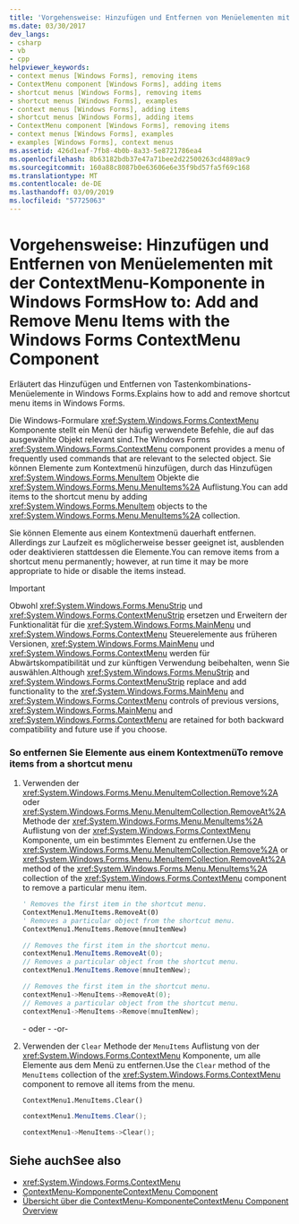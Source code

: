 ```yaml
---
title: 'Vorgehensweise: Hinzufügen und Entfernen von Menüelementen mit der ContextMenu-Komponente in Windows Forms'
ms.date: 03/30/2017
dev_langs:
- csharp
- vb
- cpp
helpviewer_keywords:
- context menus [Windows Forms], removing items
- ContextMenu component [Windows Forms], adding items
- shortcut menus [Windows Forms], removing items
- shortcut menus [Windows Forms], examples
- context menus [Windows Forms], adding items
- shortcut menus [Windows Forms], adding items
- ContextMenu component [Windows Forms], removing items
- context menus [Windows Forms], examples
- examples [Windows Forms], context menus
ms.assetid: 426d1eaf-7fb8-4b0b-8a33-5e8721786ea4
ms.openlocfilehash: 8b63182bdb37e47a71bee2d22500263cd4889ac9
ms.sourcegitcommit: 160a88c8087b0e63606e6e35f9bd57fa5f69c168
ms.translationtype: MT
ms.contentlocale: de-DE
ms.lasthandoff: 03/09/2019
ms.locfileid: "57725063"
---
```

# <a name="how-to-add-and-remove-menu-items-with-the-windows-forms-contextmenu-component"></a><span data-ttu-id="b67e3-102">Vorgehensweise: Hinzufügen und Entfernen von Menüelementen mit der ContextMenu-Komponente in Windows Forms</span><span class="sxs-lookup"><span data-stu-id="b67e3-102">How to: Add and Remove Menu Items with the Windows Forms ContextMenu Component</span></span>
<span data-ttu-id="b67e3-103">Erläutert das Hinzufügen und Entfernen von Tastenkombinations-Menüelemente in Windows Forms.</span><span class="sxs-lookup"><span data-stu-id="b67e3-103">Explains how to add and remove shortcut menu items in Windows Forms.</span></span>  
  
 <span data-ttu-id="b67e3-104">Die Windows-Formulare <xref:System.Windows.Forms.ContextMenu> Komponente stellt ein Menü der häufig verwendete Befehle, die auf das ausgewählte Objekt relevant sind.</span><span class="sxs-lookup"><span data-stu-id="b67e3-104">The Windows Forms <xref:System.Windows.Forms.ContextMenu> component provides a menu of frequently used commands that are relevant to the selected object.</span></span> <span data-ttu-id="b67e3-105">Sie können Elemente zum Kontextmenü hinzufügen, durch das Hinzufügen <xref:System.Windows.Forms.MenuItem> Objekte die <xref:System.Windows.Forms.Menu.MenuItems%2A> Auflistung.</span><span class="sxs-lookup"><span data-stu-id="b67e3-105">You can add items to the shortcut menu by adding <xref:System.Windows.Forms.MenuItem> objects to the <xref:System.Windows.Forms.Menu.MenuItems%2A> collection.</span></span>  
  
 <span data-ttu-id="b67e3-106">Sie können Elemente aus einem Kontextmenü dauerhaft entfernen. Allerdings zur Laufzeit es möglicherweise besser geeignet ist, ausblenden oder deaktivieren stattdessen die Elemente.</span><span class="sxs-lookup"><span data-stu-id="b67e3-106">You can remove items from a shortcut menu permanently; however, at run time it may be more appropriate to hide or disable the items instead.</span></span>  
  
> [!IMPORTANT]
>  <span data-ttu-id="b67e3-107">Obwohl <xref:System.Windows.Forms.MenuStrip> und <xref:System.Windows.Forms.ContextMenuStrip> ersetzen und Erweitern der Funktionalität für die <xref:System.Windows.Forms.MainMenu> und <xref:System.Windows.Forms.ContextMenu> Steuerelemente aus früheren Versionen, <xref:System.Windows.Forms.MainMenu> und <xref:System.Windows.Forms.ContextMenu> werden für Abwärtskompatibilität und zur künftigen Verwendung beibehalten, wenn Sie auswählen.</span><span class="sxs-lookup"><span data-stu-id="b67e3-107">Although <xref:System.Windows.Forms.MenuStrip> and <xref:System.Windows.Forms.ContextMenuStrip> replace and add functionality to the <xref:System.Windows.Forms.MainMenu> and <xref:System.Windows.Forms.ContextMenu> controls of previous versions, <xref:System.Windows.Forms.MainMenu> and <xref:System.Windows.Forms.ContextMenu> are retained for both backward compatibility and future use if you choose.</span></span>  
  
### <a name="to-remove-items-from-a-shortcut-menu"></a><span data-ttu-id="b67e3-108">So entfernen Sie Elemente aus einem Kontextmenü</span><span class="sxs-lookup"><span data-stu-id="b67e3-108">To remove items from a shortcut menu</span></span>  
  
1.  <span data-ttu-id="b67e3-109">Verwenden der <xref:System.Windows.Forms.Menu.MenuItemCollection.Remove%2A> oder <xref:System.Windows.Forms.Menu.MenuItemCollection.RemoveAt%2A> Methode der <xref:System.Windows.Forms.Menu.MenuItems%2A> Auflistung von der <xref:System.Windows.Forms.ContextMenu> Komponente, um ein bestimmtes Element zu entfernen.</span><span class="sxs-lookup"><span data-stu-id="b67e3-109">Use the <xref:System.Windows.Forms.Menu.MenuItemCollection.Remove%2A> or <xref:System.Windows.Forms.Menu.MenuItemCollection.RemoveAt%2A> method of the <xref:System.Windows.Forms.Menu.MenuItems%2A> collection of the <xref:System.Windows.Forms.ContextMenu> component to remove a particular menu item.</span></span>  
  
    ```vb  
    ' Removes the first item in the shortcut menu.  
    ContextMenu1.MenuItems.RemoveAt(0)  
    ' Removes a particular object from the shortcut menu.  
    ContextMenu1.MenuItems.Remove(mnuItemNew)  
    ```  
  
    ```csharp  
    // Removes the first item in the shortcut menu.  
    contextMenu1.MenuItems.RemoveAt(0);  
    // Removes a particular object from the shortcut menu.  
    contextMenu1.MenuItems.Remove(mnuItemNew);  
    ```  
  
    ```cpp  
    // Removes the first item in the shortcut menu.  
    contextMenu1->MenuItems->RemoveAt(0);  
    // Removes a particular object from the shortcut menu.  
    contextMenu1->MenuItems->Remove(mnuItemNew);  
    ```  
  
     <span data-ttu-id="b67e3-110">- oder - </span><span class="sxs-lookup"><span data-stu-id="b67e3-110">-or-</span></span>  
  
2.  <span data-ttu-id="b67e3-111">Verwenden der `Clear` Methode der `MenuItems` Auflistung von der <xref:System.Windows.Forms.ContextMenu> Komponente, um alle Elemente aus dem Menü zu entfernen.</span><span class="sxs-lookup"><span data-stu-id="b67e3-111">Use the `Clear` method of the `MenuItems` collection of the <xref:System.Windows.Forms.ContextMenu> component to remove all items from the menu.</span></span>  
  
    ```vb  
    ContextMenu1.MenuItems.Clear()  
    ```  
  
    ```csharp  
    contextMenu1.MenuItems.Clear();  
    ```  
  
    ```cpp  
    contextMenu1->MenuItems->Clear();  
    ```  
  
## <a name="see-also"></a><span data-ttu-id="b67e3-112">Siehe auch</span><span class="sxs-lookup"><span data-stu-id="b67e3-112">See also</span></span>
- <xref:System.Windows.Forms.ContextMenu>
- [<span data-ttu-id="b67e3-113">ContextMenu-Komponente</span><span class="sxs-lookup"><span data-stu-id="b67e3-113">ContextMenu Component</span></span>](contextmenu-component-windows-forms.md)
- [<span data-ttu-id="b67e3-114">Übersicht über die ContextMenu-Komponente</span><span class="sxs-lookup"><span data-stu-id="b67e3-114">ContextMenu Component Overview</span></span>](contextmenu-component-overview-windows-forms.md)
